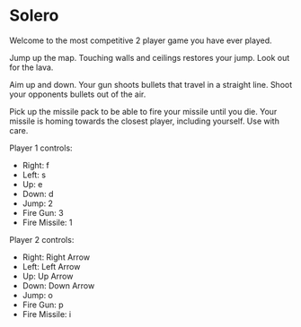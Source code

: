 # Solero

Welcome to the most competitive 2 player game you have ever played.

Jump up the map. Touching walls and ceilings restores your jump. Look out for the lava.

Aim up and down. Your gun shoots bullets that travel in a straight line. Shoot your opponents bullets out of the air.

Pick up the missile pack to be able to fire your missile until you die. Your missile is homing towards the closest player, including yourself. Use with care.

Player 1 controls:

- Right: f
- Left: s
- Up: e
- Down: d
- Jump: 2
- Fire Gun: 3
- Fire Missile: 1

Player 2 controls:

- Right: Right Arrow
- Left: Left Arrow
- Up: Up Arrow
- Down: Down Arrow
- Jump: o
- Fire Gun: p
- Fire Missile: i

